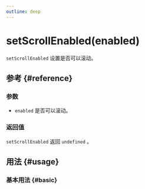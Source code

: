 ```yaml
---
outline: deep
---
```


# setScrollEnabled(enabled)
`setScrollEnabled` 设置是否可以滚动。

## 参考 {#reference}
<!-- @include: @/@views/api/references/instance/setScrollEnabled.md -->

### 参数
- `enabled` 是否可以滚动。

### 返回值
`setScrollEnabled` 返回 `undefined` 。

## 用法 {#usage}
<script setup>
import SetScrollEnabled from '../../../@views/api/samples/setScrollEnabled/index.vue'
</script>

### 基本用法 {#basic}
<SetScrollEnabled/>